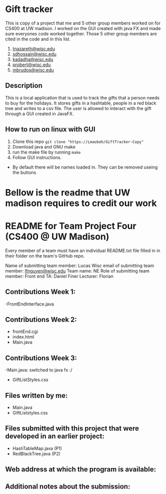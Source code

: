 # Gift tracker
This is copy of a project that me and 5 other group members worked on for CS400 at UW madison. I worked on the GUI created with java FX and made sure everyones code worked together. Those 5 other group members are cited in the code and in this list.
1. tnazareth@wisc.edu 
2. sdhossain@wisc.edu 
3. kadadha@wisc.edu 
4. probert@wisc.edu 
5. mbrudos@wisc.edu 
## Description
This is a local application that is used to track the gifts that a person needs to buy for the holidays. It stores gifts in a hashtable, people in a red black tree and writes to a csv file. The user is allowed to interact with the gift through a GUI created in JavaFX.
## How to run on linux with GUI
1. Clone this repo `git clone "https://Lmaobeh/GiftTracker-Copy"`
2. Download java and GNU make 
3. run the make file by running `make`
4. Follow GUI instructions.
- By default there will be names loaded in. They can be removed useing the buttons

# Bellow is the readme that UW madison requires to credit our work
README for Team Project Four (CS400 @ UW Madison)
==================================================

Every member of a team must have an individual README.txt file filled in in their folder on
the team's GitHub repo.

Name of submitting team member: Lucas
Wisc email of submitting team member: lfnguyen@wisc.edu
Team name: NE
Role of submitting team member: Front end
TA: Daniel Finer 
Lecturer: Florian 

Contributions Week 1:
---------------------

-FrontEndInterface.java

Contributions Week 2:
---------------------

- frontEnd.cgi
- index.html
- Main.java

Contributions Week 3:
---------------------

-Main.java: switched to java fx :/
- GiftListStyles.css

Files written by me:
--------------------

- Main.java
- GiftListstyles.css

Files submitted with this project that were developed in an earlier project:
----------------------------------------------------------------------------

- HashTableMap.java (P1)
- RedBlackTree.java (P2)


Web address at which the program is available:
----------------------------------------------


Additional notes about the submission:
--------------------------------------
